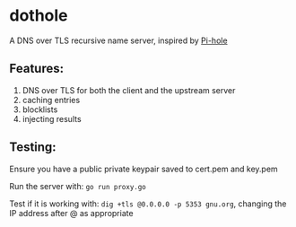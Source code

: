 # dothole

A DNS over TLS recursive name server, inspired by [Pi-hole](https://pi-hole.net/)

## Features:
1. DNS over TLS for both the client and the upstream server
2. caching entries
3. blocklists
4. injecting results


## Testing:
Ensure you have a public private keypair saved to cert.pem and key.pem

Run the server with: `go run proxy.go`

Test if it is working with: `dig +tls @0.0.0.0 -p 5353 gnu.org`, changing the IP address after @ as appropriate
